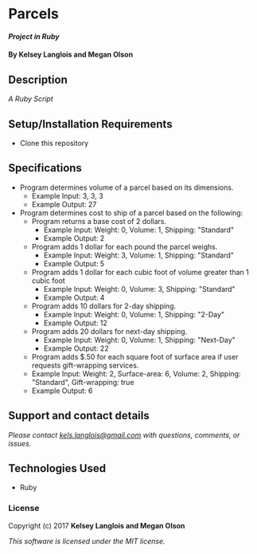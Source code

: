 # Parcels

#### _Project in Ruby_

#### By Kelsey Langlois and Megan Olson

## Description

_A Ruby Script_

## Setup/Installation Requirements

* Clone this repository

## Specifications

* Program determines volume of a parcel based on its dimensions.
  * Example Input: 3, 3, 3
  * Example Output: 27
* Program determines cost to ship of a parcel based on the following:
  * Program returns a base cost of 2 dollars.
    * Example Input: Weight: 0, Volume: 1, Shipping: "Standard"
    * Example Output: 2
  * Program adds 1 dollar for each pound the parcel weighs.
    * Example Input: Weight: 3, Volume: 1, Shipping: "Standard"
    * Example Output: 5
  * Program adds 1 dollar for each cubic foot of volume greater than 1 cubic foot
    * Example Input: Weight: 0, Volume: 3, Shipping: "Standard"
    * Example Output: 4
  * Program adds 10 dollars for 2-day shipping.
    * Example Input: Weight: 0, Volume: 1, Shipping: "2-Day"
    * Example Output: 12
  * Program adds 20 dollars for next-day shipping.
    * Example Input: Weight: 0, Volume: 1, Shipping: "Next-Day"
    * Example Output: 22
  * Program adds $.50 for each square foot of surface area if user requests gift-wrapping services.
  * Example Input: Weight: 2, Surface-area: 6, Volume: 2, Shipping: "Standard", Gift-wrapping: true
  * Example Output: 6

## Support and contact details

_Please contact [kels.langlois@gmail.com](mailto:kels.langlois@gmail.com) with questions, comments, or issues._

## Technologies Used

* Ruby

### License

Copyright (c) 2017 **Kelsey Langlois and Megan Olson**

*This software is licensed under the MIT license.*
